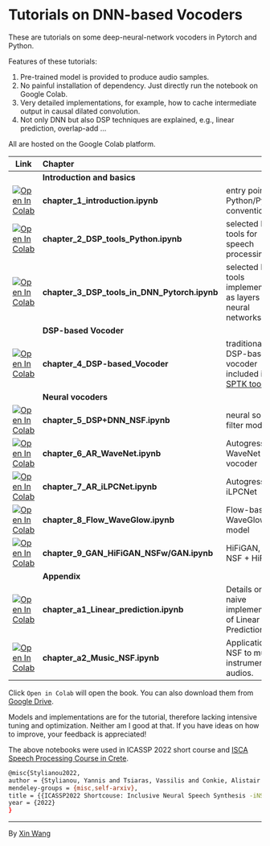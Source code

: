 # Tutorials on DNN-based Vocoders

These are tutorials on some deep-neural-network vocoders in Pytorch and Python. 

Features of these tutorials:
1. Pre-trained model is provided to produce audio samples.
2. No painful installation of dependency. Just directly run the notebook on Google Colab.
3. Very detailed implementations, for example, how to cache intermediate output in causal dilated convolution.
4. Not only DNN but also DSP techniques are explained, e.g., linear prediction, overlap-add ...

All are hosted on the Google Colab platform.


| Link | Chapter |  |
| --- | :-- | :-- |
| | **Introduction and basics**  | |
| [![Open In Colab](https://colab.research.google.com/assets/colab-badge.svg)](https://colab.research.google.com/drive/1EO-ggi1U9f2zXwTiqg7AEljVx11JKta7?usp=sharing)| **chapter_1_introduction.ipynb** | entry point and Python/Pytorch conventions |
| [![Open In Colab](https://colab.research.google.com/assets/colab-badge.svg)](https://colab.research.google.com/drive/1mZo73dbKeWr4hDHftDQI9rlDK1HyMf5C?usp=sharing) | **chapter_2_DSP_tools_Python.ipynb** | selected DSP tools for speech processing
| [![Open In Colab](https://colab.research.google.com/assets/colab-badge.svg)](https://colab.research.google.com/drive/1BEVR6jPFelczCPM5NZvuk8cRy8YpGacR?usp=sharing) | **chapter_3_DSP_tools_in_DNN_Pytorch.ipynb** |  selected DSP tools implemented as layers in neural networks;
| | **DSP-based Vocoder** | 
| [![Open In Colab](https://colab.research.google.com/assets/colab-badge.svg)](https://colab.research.google.com/drive/19Ky2T3hIbHpGK57IQ0tAZc3pX6HLhs97?usp=sharing) | **chapter_4_DSP-based_Vocoder** | traditional DSP-based vocoder included in [SPTK toolkit](https://github.com/sp-nitech/SPTK);
| | **Neural vocoders** |
| [![Open In Colab](https://colab.research.google.com/assets/colab-badge.svg)](https://colab.research.google.com/drive/1Cn75nsytkYDFhRoQnOC7URnDVl510FfO?usp=sharing) |   **chapter_5_DSP+DNN_NSF.ipynb** | neural source-filter model
| [![Open In Colab](https://colab.research.google.com/assets/colab-badge.svg)](https://colab.research.google.com/drive/1KWPf3dm9XhHi5v3gZXxZNG-VSqfxXT43?usp=sharing) | **chapter_6_AR_WaveNet.ipynb** | Autogressive WaveNet vocoder
| [![Open In Colab](https://colab.research.google.com/assets/colab-badge.svg)](https://colab.research.google.com/drive/1e5y39ol37pRoecxUlhdBbhAcNOeoMykc?usp=sharing) | **chapter_7_AR_iLPCNet.ipynb** | Autogressive iLPCNet
| [![Open In Colab](https://colab.research.google.com/assets/colab-badge.svg)](https://colab.research.google.com/drive/1W1Itp-1SLL3fZxm0vfAfqZnbTs40u0V4?usp=sharing) | **chapter_8_Flow_WaveGlow.ipynb** | Flow-based WaveGlow model
| [![Open In Colab](https://colab.research.google.com/assets/colab-badge.svg)](https://colab.research.google.com/drive/1ekU2YlG-05FaMvWGPEpYIRFvqxSaMsqE?usp=sharing) | **chapter_9_GAN_HiFiGAN_NSFw/GAN.ipynb** | HiFiGAN, and NSF + HiFiGAN 
| | **Appendix** |
| [![Open In Colab](https://colab.research.google.com/assets/colab-badge.svg)](https://colab.research.google.com/drive/1g-_rveOLSdqFtnl2IrLyHOUyW01-gN6y?usp=sharing) | **chapter_a1_Linear_prediction.ipynb** | Details on a naive implementation of Linear Prediction;
| [![Open In Colab](https://colab.research.google.com/assets/colab-badge.svg)](https://colab.research.google.com/drive/1G8lUTlEQmKinh80OdP5NY7tflOyvVQAo?usp=sharing) | **chapter_a2_Music_NSF.ipynb** | Application of NSF to music instrumental audios.


Click `Open in Colab` will open the book. You can also download them from [Google Drive](https://drive.google.com/drive/folders/1lbIzlIWEDasNZFz9oerWAJmQC6YQIJyl?usp=sharing).

Models and implementations are for the tutorial, therefore lacking intensive tuning and optimization. Neither am I good at that. If you have ideas on how to improve, your feedback is appreciated!

The above notebooks were used in ICASSP 2022 short course and [ISCA Speech Processing Course in Crete](https://www.csd.uoc.gr/~spcc/).

```sh
@misc{Stylianou2022,
author = {Stylianou, Yannis and Tsiaras, Vassilis and Conkie, Alistair and Maiti, Soumi and Yamagishi, Junichi and Wang, Xin and Chen, Yutian and Slaney, Malcom and Petkov, Petko and Padinjaru, Shifas and Kafentzis, George},
mendeley-groups = {misc,self-arxiv},
title = {{ICASSP2022 Shortcouse: Inclusive Neural Speech Synthesis -iNSS}},
year = {2022}
}
```

---
By [Xin Wang](https://github.com/TonyWangX/TonyWangX.github.io)